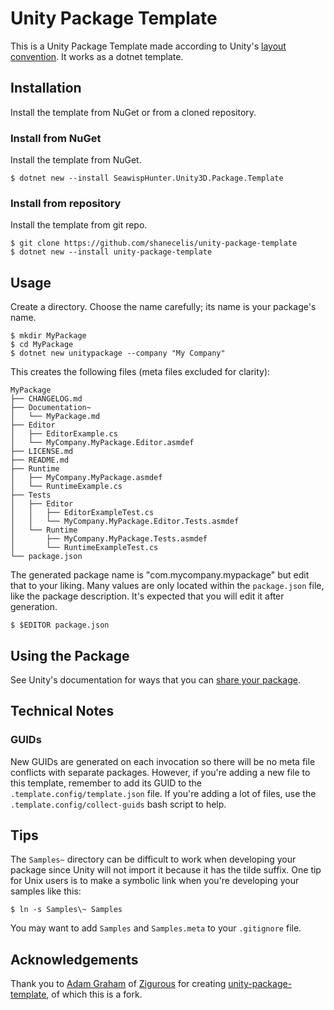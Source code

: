 # Unity Package Template

This is a Unity Package Template made according to Unity's [layout convention](https://docs.unity3d.com/Manual/cus-layout.html). It works as a dotnet template.

## Installation

Install the template from NuGet or from a cloned repository.

### Install from NuGet

Install the template from NuGet.

    $ dotnet new --install SeawispHunter.Unity3D.Package.Template

### Install from repository

Install the template from git repo.

    $ git clone https://github.com/shanecelis/unity-package-template
    $ dotnet new --install unity-package-template
    

## Usage

Create a directory. Choose the name carefully; its name is your package's name.

    $ mkdir MyPackage
    $ cd MyPackage
    $ dotnet new unitypackage --company "My Company"

This creates the following files (meta files excluded for clarity):

    MyPackage
    ├── CHANGELOG.md
    ├── Documentation~
    │   └── MyPackage.md
    ├── Editor
    │   ├── EditorExample.cs
    │   └── MyCompany.MyPackage.Editor.asmdef
    ├── LICENSE.md
    ├── README.md
    ├── Runtime
    │   ├── MyCompany.MyPackage.asmdef
    │   └── RuntimeExample.cs
    ├── Tests
    │   ├── Editor
    │   │   ├── EditorExampleTest.cs
    │   │   └── MyCompany.MyPackage.Editor.Tests.asmdef
    │   └── Runtime
    │       ├── MyCompany.MyPackage.Tests.asmdef
    │       └── RuntimeExampleTest.cs
    └── package.json

The generated package name is "com.mycompany.mypackage" but edit that to your liking. Many values are only located within the `package.json` file, like the package description. It's expected that you will edit it after generation.

    $ $EDITOR package.json

## Using the Package

See Unity's documentation for ways that you can [share your package](https://docs.unity3d.com/Manual/cus-share.html).

## Technical Notes

### GUIDs

New GUIDs are generated on each invocation so there will be no meta file conflicts with separate packages. However, if you're adding a new file to this template, remember to add its GUID to the `.template.config/template.json` file. If you're adding a lot of files, use the `.template.config/collect-guids` bash script to help.

## Tips

The `Samples~` directory can be difficult to work when developing your package since Unity will not import it because it has the tilde suffix. One tip for Unix users is to make a symbolic link when you're developing your samples like this:

    $ ln -s Samples\~ Samples

You may want to add `Samples` and `Samples.meta` to your `.gitignore` file.

## Acknowledgements

Thank you to [Adam Graham](https://twitter.com/Zigurous) of [Zigurous](https://zigurous.com) for creating [unity-package-template](https://github.com/zigurous/unity-package-template), of which this is a fork.
